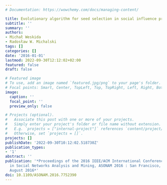 ```yaml
---
# Documentation: https://wowchemy.com/docs/managing-content/

title: Evolutionary algorithm for seed selection in social influence process
subtitle: ''
summary: ''
authors:
- Michał Weskida
- Radosław W. Michalski
tags: []
categories: []
date: '2016-01-01'
lastmod: 2022-09-30T12:12:02+02:00
featured: false
draft: false

# Featured image
# To use, add an image named `featured.jpg/png` to your page's folder.
# Focal points: Smart, Center, TopLeft, Top, TopRight, Left, Right, BottomLeft, Bottom, BottomRight.
image:
  caption: ''
  focal_point: ''
  preview_only: false

# Projects (optional).
#   Associate this post with one or more of your projects.
#   Simply enter your project's folder or file name without extension.
#   E.g. `projects = ["internal-project"]` references `content/project/deep-learning/index.md`.
#   Otherwise, set `projects = []`.
projects: []
publishDate: '2022-09-30T10:12:02.518730Z'
publication_types:
- '1'
abstract: ''
publication: '*Proceedings of the 2016 IEEE/ACM International Conference on Advances
  in Social Networks Analysis and Mining, ASONAM 2016 : San Francisco, CA, USA 18-21
  August 2016*'
doi: 10.1109/ASONAM.2016.7752390
---
```


